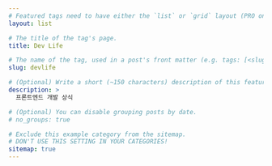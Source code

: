 ```yaml
---
# Featured tags need to have either the `list` or `grid` layout (PRO only).
layout: list

# The title of the tag's page.
title: Dev Life

# The name of the tag, used in a post's front matter (e.g. tags: [<slug>]).
slug: devlife

# (Optional) Write a short (~150 characters) description of this featured tag.
description: >
  프론트엔드 개발 상식

# (Optional) You can disable grouping posts by date.
# no_groups: true

# Exclude this example category from the sitemap.
# DON'T USE THIS SETTING IN YOUR CATEGORIES!
sitemap: true
---
```

